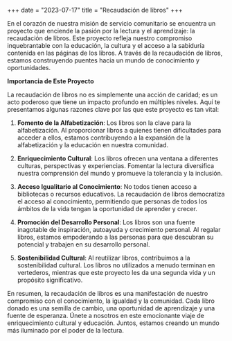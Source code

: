 +++
date = "2023-07-17"
title = "Recaudación de libros"
+++

En el corazón de nuestra misión de servicio comunitario se encuentra un proyecto que enciende la pasión por la lectura y el aprendizaje: la recaudación de libros. Este proyecto refleja nuestro compromiso inquebrantable con la educación, la cultura y el acceso a la sabiduría contenida en las páginas de los libros. A través de la recaudación de libros, estamos construyendo puentes hacia un mundo de conocimiento y oportunidades.

<!--more-->

**Importancia de Este Proyecto**

La recaudación de libros no es simplemente una acción de caridad; es un acto poderoso que tiene un impacto profundo en múltiples niveles. Aquí te presentamos algunas razones clave por las que este proyecto es tan vital:

1. **Fomento de la Alfabetización**: Los libros son la clave para la alfabetización. Al proporcionar libros a quienes tienen dificultades para acceder a ellos, estamos contribuyendo a la expansión de la alfabetización y la educación en nuestra comunidad.

2. **Enriquecimiento Cultural**: Los libros ofrecen una ventana a diferentes culturas, perspectivas y experiencias. Fomentar la lectura diversifica nuestra comprensión del mundo y promueve la tolerancia y la inclusión.

3. **Acceso Igualitario al Conocimiento**: No todos tienen acceso a bibliotecas o recursos educativos. La recaudación de libros democratiza el acceso al conocimiento, permitiendo que personas de todos los ámbitos de la vida tengan la oportunidad de aprender y crecer.

4. **Promoción del Desarrollo Personal**: Los libros son una fuente inagotable de inspiración, autoayuda y crecimiento personal. Al regalar libros, estamos empoderando a las personas para que descubran su potencial y trabajen en su desarrollo personal.

5. **Sostenibilidad Cultural**: Al reutilizar libros, contribuimos a la sostenibilidad cultural. Los libros no utilizados a menudo terminan en vertederos, mientras que este proyecto les da una segunda vida y un propósito significativo.

En resumen, la recaudación de libros es una manifestación de nuestro compromiso con el conocimiento, la igualdad y la comunidad. Cada libro donado es una semilla de cambio, una oportunidad de aprendizaje y una fuente de esperanza. Únete a nosotros en este emocionante viaje de enriquecimiento cultural y educación. Juntos, estamos creando un mundo más iluminado por el poder de la lectura. 